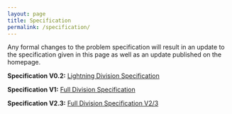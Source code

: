 ```yaml
---
layout: page
title: Specification
permalink: /specification/
---
```


Any formal changes to the problem specification will result in an update to the specification given in this page as well as an update published on the homepage.

**Specification V0.2:** [Lightning Division Specification](https://github.com/icfpcontest2022/icfpcontest2022.github.io/blob/d3b8eb326271721d6df241cba12f0cc9b2a43485/ContestSpecification.pdf)

**Specification V1:** [Full Division Specification](https://github.com/icfpcontest2022/icfpcontest2022.github.io/blob/15a2db2bf67e1f14d33b0be7505c066a8f2a72e7/ContestSpecification_full_round.pdf)

**Specification V2.3:** [Full Division Specification V2/3](https://github.com/icfpcontest2022/icfpcontest2022.github.io/blob/8c9b9ce52f4f9940673049089ed4df60e29a599c/ContestSpecification_v2_3.pdf)



